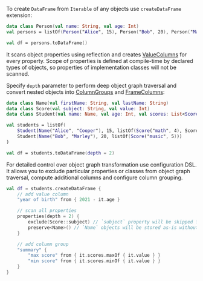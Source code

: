 [//]: # (title: Convert objects to DataFrame)
<!---IMPORT org.jetbrains.kotlinx.dataframe.samples.api.Create-->

To create `DataFrame` from `Iterable` of any objects use `createDataFrame` extension:

<!---FUN createDataFrameFromObject-->

```kotlin
data class Person(val name: String, val age: Int)
val persons = listOf(Person("Alice", 15), Person("Bob", 20), Person("Mark", 22))

val df = persons.toDataFrame()
```

<!---END-->

It scans object properties using reflection and creates [ValueColumns](DataColumn.md#valuecolumn) for every property. Scope of properties is defined at compile-time by declared types of objects, so properties of implementation classes will not be scanned. 

Specify `depth` parameter to perform deep object graph traversal and convert nested objects into [ColumnGroups](DataColumn.md#columngroup) and [FrameColumns](DataColumn.md#framecolumn):

<!---FUN createDataFrameFromDeepObject-->

```kotlin
data class Name(val firstName: String, val lastName: String)
data class Score(val subject: String, val value: Int)
data class Student(val name: Name, val age: Int, val scores: List<Score>)

val students = listOf(
    Student(Name("Alice", "Cooper"), 15, listOf(Score("math", 4), Score("biology", 3))),
    Student(Name("Bob", "Marley"), 20, listOf(Score("music", 5)))
)

val df = students.toDataFrame(depth = 2)
```

<!---END-->

For detailed control over object graph transformation use configuration DSL. It allows you to exclude particular properties or classes from object graph traversal, compute additional columns and configure column grouping.

<!---FUN createDataFrameFromDeepObjectWithExclude-->

```kotlin
val df = students.createDataFrame {
    // add value column
    "year of birth" from { 2021 - it.age }

    // scan all properties
    properties(depth = 2) {
        exclude(Score::subject) // `subject` property will be skipped from object graph traversal
        preserve<Name>() // `Name` objects will be stored as-is without transformation into DataFrame
    }

    // add column group
    "summary" {
        "max score" from { it.scores.maxOf { it.value } }
        "min score" from { it.scores.minOf { it.value } }
    }
}
```

<!---END-->
